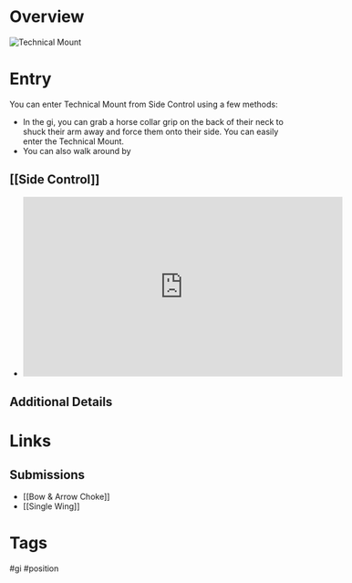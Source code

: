 # Overview

![Technical Mount](https://www.bjjee.com/wp-content/uploads/2022/12/Technical-Mount-Paul-Schreiner.jpg)
# Entry
You can enter Technical Mount from Side Control using a few methods:
- In the gi, you can grab a horse collar grip on the back of their neck to shuck their arm away and force them onto their side. You can easily enter the Technical Mount.
- You can also walk around by 
## [[Side Control]]
- <iframe width="560" height="315" src="https://www.youtube.com/embed/YF4PDZB2w_4?si=ytrsdAYFehz8mxeZ" title="YouTube video player" frameborder="0" allow="accelerometer; autoplay; clipboard-write; encrypted-media; gyroscope; picture-in-picture; web-share" allowfullscreen></iframe>
## Additional Details
# Links
## Submissions
- [[Bow & Arrow Choke]]
- [[Single Wing]]
# Tags
#gi #position 